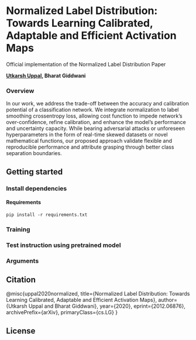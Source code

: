 # Normalized Label Distribution: Towards Learning Calibrated, Adaptable and Efficient Activation Maps

Official implementation of the Normalized Label Distribution Paper

**[Utkarsh Uppal](mailto:uppalutkarsh98@gmail.com), Bharat Giddwani**

### Overview

In our work, we address the trade-off between the accuracy and calibration potential of a classification network. We integrate normalization to label smoothing crossentropy
loss, allowing cost function to impede network’s over-confidence, refine calibration, and enhance the model’s performance and uncertainty capacity. While bearing adversarial attacks or unforeseen hyperparameters in the form of real-time skewed datasets or novel mathematical functions, our proposed approach validate flexible and reproducible performance and attribute grasping through better class separation boundaries.

## Getting started

### Install dependencies


#### Requirements
    pip install -r requirements.txt
   
### Training


### Test instruction using pretrained model

### Arguments

## Citation

@misc{uppal2020normalized,
      title={Normalized Label Distribution: Towards Learning Calibrated, Adaptable and Efficient Activation Maps}, 
      author={Utkarsh Uppal and Bharat Giddwani},
      year={2020},
      eprint={2012.06876},
      archivePrefix={arXiv},
      primaryClass={cs.LG}
}

## License
